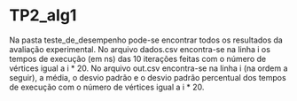 # TP2_alg1
Na pasta teste_de_desempenho pode-se encontrar todos os resultados da avaliação experimental. No arquivo dados.csv encontra-se na linha i os tempos de execução (em ns) das 10 iterações feitas com o número de vértices igual a i * 20. No arquivo out.csv encontra-se na linha i (na ordem a seguir), a média, o desvio padrão e o desvio padrão percentual dos tempos de execução com o número de vértices igual a i * 20.
